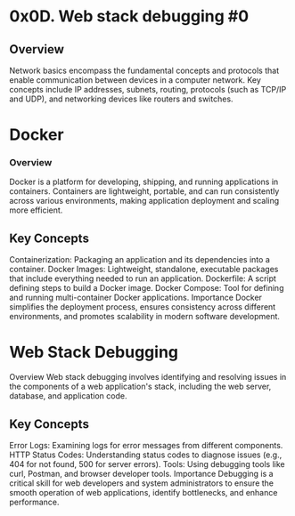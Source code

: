 # 0x0D. Web stack debugging #0

## Overview
Network basics encompass the fundamental concepts and protocols that enable communication between devices in a computer network. Key concepts include IP addresses, subnets, routing, protocols (such as TCP/IP and UDP), and networking devices like routers and switches.

# Docker

### Overview
Docker is a platform for developing, shipping, and running applications in containers. Containers are lightweight, portable, and can run consistently across various environments, making application deployment and scaling more efficient.

## Key Concepts
Containerization: Packaging an application and its dependencies into a container.
Docker Images: Lightweight, standalone, executable packages that include everything needed to run an application.
Dockerfile: A script defining steps to build a Docker image.
Docker Compose: Tool for defining and running multi-container Docker applications.
Importance
Docker simplifies the deployment process, ensures consistency across different environments, and promotes scalability in modern software development.

# Web Stack Debugging
Overview
Web stack debugging involves identifying and resolving issues in the components of a web application's stack, including the web server, database, and application code.

## Key Concepts
Error Logs: Examining logs for error messages from different components.
HTTP Status Codes: Understanding status codes to diagnose issues (e.g., 404 for not found, 500 for server errors).
Tools: Using debugging tools like curl, Postman, and browser developer tools.
Importance
Debugging is a critical skill for web developers and system administrators to ensure the smooth operation of web applications, identify bottlenecks, and enhance performance.
